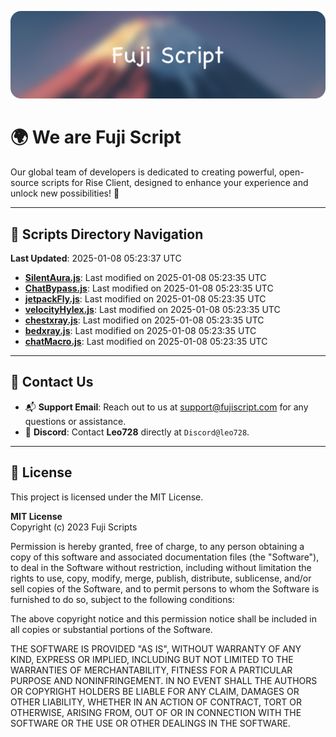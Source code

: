 ![Banner](.github/b.webp)

# 🌍 **We are Fuji Script**

Our global team of developers is dedicated to creating powerful, open-source scripts for Rise Client, designed to enhance your experience and unlock new possibilities! 🌟

---
<!-- SCRIPTS_NAVIGATION_START -->
## 📂 **Scripts Directory Navigation**

**Last Updated**: 2025-01-08 05:23:37 UTC

- **[SilentAura.js](scripts/SilentAura.js)**: Last modified on 2025-01-08 05:23:35 UTC
- **[ChatBypass.js](scripts/ChatBypass.js)**: Last modified on 2025-01-08 05:23:35 UTC
- **[jetpackFly.js](scripts/jetpackFly.js)**: Last modified on 2025-01-08 05:23:35 UTC
- **[velocityHylex.js](scripts/velocityHylex.js)**: Last modified on 2025-01-08 05:23:35 UTC
- **[chestxray.js](scripts/chestxray.js)**: Last modified on 2025-01-08 05:23:35 UTC
- **[bedxray.js](scripts/bedxray.js)**: Last modified on 2025-01-08 05:23:35 UTC
- **[chatMacro.js](scripts/chatMacro.js)**: Last modified on 2025-01-08 05:23:35 UTC

<!-- SCRIPTS_NAVIGATION_END -->

---

## 💬 **Contact Us**  
- 📬 **Support Email**: Reach out to us at [support@fujiscript.com](mailto:support@fujiscript.com) for any questions or assistance.  
- 💬 **Discord**: Contact **Leo728** directly at `Discord@leo728`.

---

## 📜 **License**

This project is licensed under the MIT License.  

**MIT License**  
Copyright (c) 2023 Fuji Scripts  

Permission is hereby granted, free of charge, to any person obtaining a copy of this software and associated documentation files (the "Software"), to deal in the Software without restriction, including without limitation the rights to use, copy, modify, merge, publish, distribute, sublicense, and/or sell copies of the Software, and to permit persons to whom the Software is furnished to do so, subject to the following conditions:  

The above copyright notice and this permission notice shall be included in all copies or substantial portions of the Software.  

THE SOFTWARE IS PROVIDED "AS IS", WITHOUT WARRANTY OF ANY KIND, EXPRESS OR IMPLIED, INCLUDING BUT NOT LIMITED TO THE WARRANTIES OF MERCHANTABILITY, FITNESS FOR A PARTICULAR PURPOSE AND NONINFRINGEMENT. IN NO EVENT SHALL THE AUTHORS OR COPYRIGHT HOLDERS BE LIABLE FOR ANY CLAIM, DAMAGES OR OTHER LIABILITY, WHETHER IN AN ACTION OF CONTRACT, TORT OR OTHERWISE, ARISING FROM, OUT OF OR IN CONNECTION WITH THE SOFTWARE OR THE USE OR OTHER DEALINGS IN THE SOFTWARE.  
